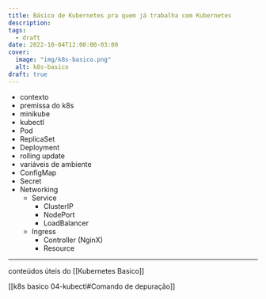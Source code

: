 ```yaml
---
title: Básico de Kubernetes pra quem já trabalha com Kubernetes
description:
tags:
  - draft
date: 2022-10-04T12:00:00-03:00
cover:
  image: "img/k8s-basico.png"
  alt: k8s-basico
draft: true
---
```


- contexto
- premissa do k8s
- minikube
- kubectl
- Pod
- ReplicaSet
- Deployment
- rolling update
- variáveis de ambiente 
- ConfigMap
- Secret
- Networking 
    - Service
        - ClusterIP
        - NodePort
        - LoadBalancer
    - Ingress
        - Controller (NginX)
        - Resource

---

conteúdos úteis do [[Kubernetes Basico]]

[[k8s basico 04-kubectl#Comando de depuração]]

